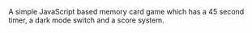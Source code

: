 A simple JavaScript based memory card game which has a 45 second timer, a dark mode switch and a score system.

